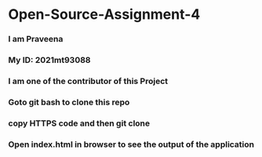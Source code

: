 # Open-Source-Assignment-4

### I am Praveena
### My ID: 2021mt93088
### I am one of the contributor of this Project

### Goto git bash to clone this repo
### copy HTTPS code and then git clone <https code>

### Open index.html in browser to see the output of the application
